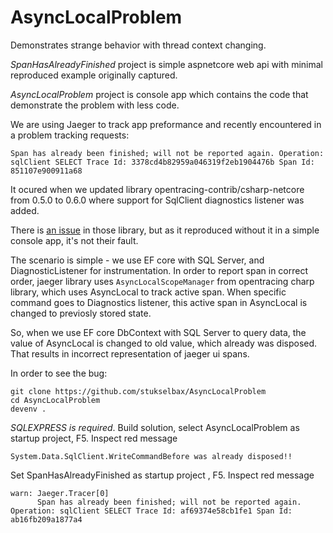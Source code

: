 # AsyncLocalProblem
Demonstrates strange behavior with thread context changing.

*SpanHasAlreadyFinished* project is simple aspnetcore web api with minimal reproduced example originally captured.

*AsyncLocalProblem* project is console app which contains the code that demonstrate the problem with less code.

We are using Jaeger to track app preformance and recently encountered in a problem tracking requests:

```
Span has already been finished; will not be reported again. Operation: sqlClient SELECT Trace Id: 3378cd4b82959a046319f2eb1904476b Span Id: 851107e900911a68
```

It ocured when we updated library opentracing-contrib/csharp-netcore from 0.5.0 to 0.6.0 where support for SqlClient diagnostics listener was added.

There is [an issue](https://github.com/opentracing-contrib/csharp-netcore/issues/44) in those library, but as it reproduced without it in a simple console app, it's not their fault.

The scenario is simple - we use EF core with SQL Server, and DiagnosticListener for instrumentation. In order to report span in correct order, jaeger library uses `AsyncLocalScopeManager` from opentracing charp library, which uses AsyncLocal<T> to track active span. When specific command goes to Diagnostics listener, this active span in AsyncLocal<T> is changed to previosly stored state.

So, when we use EF core DbContext with SQL Server to query data, the value of AsyncLocal<T> is changed to old value, which already was disposed. That results in incorrect representation of jaeger ui spans.

In order to see the bug:

```
git clone https://github.com/stukselbax/AsyncLocalProblem
cd AsyncLocalProblem
devenv .
```

_SQLEXPRESS is required_. Build solution, select AsyncLocalProblem as startup project, F5. Inspect red message 

```
System.Data.SqlClient.WriteCommandBefore was already disposed!!
```

Set SpanHasAlreadyFinished as startup project , F5. Inspect red message

```
warn: Jaeger.Tracer[0]
      Span has already been finished; will not be reported again. Operation: sqlClient SELECT Trace Id: af69374e58cb1fe1 Span Id: ab16fb209a1877a4
```